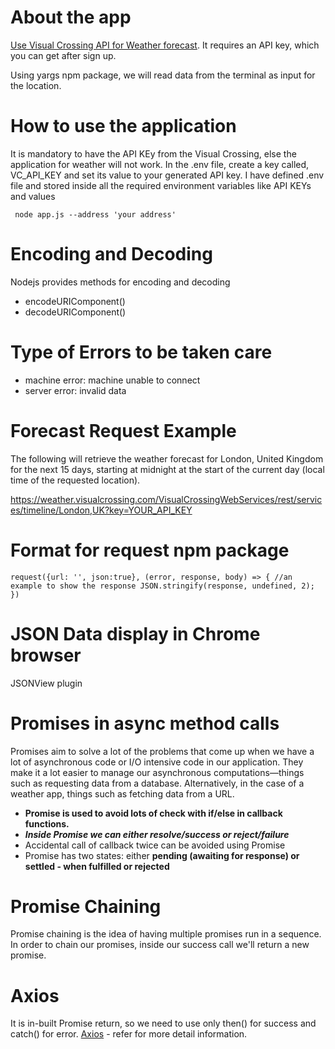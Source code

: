 # About the app

[Use Visual Crossing API for Weather forecast](https://www.visualcrossing.com/resources/documentation/weather-api/timeline-weather-api/). It requires an API key, which you can get after sign up.

Using yargs npm package, we will read data from the terminal as input for the location.

# How to use the application

It is mandatory to have the API KEy from the Visual Crossing, else the application for weather will not work.
In the .env file, create a key called, VC_API_KEY and set its value to your generated API key.
I have defined .env file and stored inside all the required environment variables like API KEYs and values

` node app.js --address 'your address'`

# Encoding and Decoding

Nodejs provides methods for encoding and decoding

- encodeURIComponent(<string>)
- decodeURIComponent(<encodedString>)

# Type of Errors to be taken care

- machine error: machine unable to connect
- server error: invalid data

# Forecast Request Example

The following will retrieve the weather forecast for London, United Kingdom for the next 15 days, starting at midnight at the start of the current day (local time of the requested location).

https://weather.visualcrossing.com/VisualCrossingWebServices/rest/services/timeline/London,UK?key=YOUR_API_KEY

# Format for request npm package

`request({url: '', json:true}, (error, response, body) => {
    //an example to show the response
    JSON.stringify(response, undefined, 2);
})`

# JSON Data display in Chrome browser

JSONView plugin

# Promises in async method calls

Promises aim to solve a lot of the problems that come up when we have a lot of asynchronous code or I/O intensive code in our application. They make it a lot easier to manage our asynchronous computations—things such as requesting data from a database. Alternatively, in the case of a weather app, things such as fetching data from a URL.

- <b></i>Promise is used to avoid lots of check with if/else in callback functions.</i></b>
- <b><i>Inside Promise we can either resolve/success or reject/failure</i></b>
- Accidental call of callback twice can be avoided using Promise
- Promise has two states: either <b>pending (awaiting for response) or settled - when fulfilled or rejected</b>

# Promise Chaining

Promise chaining is the idea of having multiple promises run in a sequence. In order to chain our promises, inside our success call we'll return a new promise.

# Axios

It is in-built Promise return, so we need to use only then() for success and catch() for error.
[Axios](https://www.npmjs.com/package/axios) - refer for more detail information.
